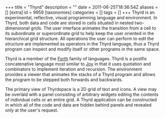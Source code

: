+++
title = "Thyrd"
description = ""
date = 2011-06-25T18:36:54Z
aliases = []
[extra]
id = 9959
[taxonomies]
categories = []
tags = []
+++
Thyrd is an experimental, reflective, visual programming language and environment. In Thyrd, both data and code are stored in cells situated in nested two-dimensional grids. The user interface animates the transition from a cell to its subordinate or superordinate grid to help keep the user oriented in the hierarchical grid structure. All operations the user can perform to edit the structure are implemented as operators in the Thyrd language, thus a Thyrd program can inspect and modify itself or other programs in the same space.

Thyrd is a member of the [Forth](https://rosettacode.org/wiki/Forth) family of languages. Thyrd is a postfix concatenative language most similar to [Joy](https://rosettacode.org/wiki/Joy) in that it uses quotation and combinators to implement iteration and recursion. The environment provides a viewer that animates the stacks of a Thyrd program and allows the program to be stepped both forwards and backwards.

The primary view of Thyrdspace is a 2D grid of text and icons. A view may be overlaid with a panel consisting of arbitrary widgets editing the contents of individual cells or an entire grid. A Thyrd application can be constructed in which all of the code and data are hidden behind panels and revealed only at the user's request.
